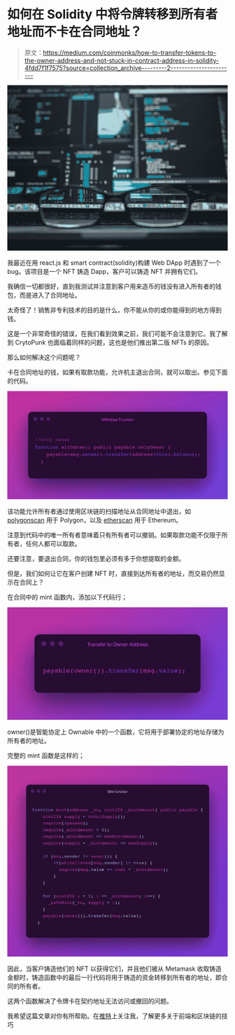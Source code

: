 # 如何在 Solidity 中将令牌转移到所有者地址而不卡在合同地址？

> 原文：<https://medium.com/coinmonks/how-to-transfer-tokens-to-the-owner-address-and-not-stuck-in-contract-address-in-solidity-4fdd7f1f7575?source=collection_archive---------2----------------------->

![](img/360390cfbef99bae7ec14b4f7394cae8.png)

我最近在用 react.js 和 smart contract(solidity)构建 Web DApp 时遇到了一个 bug。该项目是一个 NFT 铸造 Dapp，客户可以铸造 NFT 并拥有它们。

我确信一切都很好，直到我测试并注意到客户用来造币的钱没有进入所有者的钱包，而是进入了合同地址。

太奇怪了！销售非专利技术的目的是什么，你不能从你的或你能得到的地方得到钱。

这是一个非常奇怪的错误，在我们看到效果之前，我们可能不会注意到它。我了解到 CrytoPunk 也面临着同样的问题，这也是他们推出第二版 NFTs 的原因。

那么如何解决这个问题呢？

卡在合同地址的钱，如果有取款功能，允许机主退出合同，就可以取出。参见下面的代码。

![](img/a948f3e4d3c4681256a90bad87290606.png)

该功能允许所有者通过使用区块链的扫描地址从合同地址中退出，如 [polygonscan](https://polygonscan.com/) 用于 Polygon，以及 [etherscan](https://etherscan.io/) 用于 Ethereum。

注意到代码中的唯一所有者意味着只有所有者可以撤销。如果取款功能不仅限于所有者，任何人都可以取款。

还要注意，要退出合同，你的钱包里必须有多于你想提取的金额。

但是，我们如何让它在客户创建 NFT 时，直接到达所有者的地址，而交易仍然显示在合同上？

在合同中的 mint 函数内，添加以下代码行；

![](img/417fe3a4e51556f7ef01a94d9c82babd.png)

owner()是智能协定上 Ownable 中的一个函数，它将用于部署协定的地址存储为所有者的地址。

完整的 mint 函数是这样的；

![](img/3a3b5add7604a5609ef5d1dfa5103c7a.png)

因此，当客户铸造他们的 NFT 以获得它们，并且他们被从 Metamask 收取铸造金额时，铸造函数中的最后一行代码将用于铸造的资金转移到所有者的地址，即合同的所有者。

这两个函数解决了令牌卡在契约地址无法访问或撤回的问题。

我希望这篇文章对你有所帮助。在[推特](https://twitter.com/GraceOmole3)上关注我，了解更多关于前端和区块链的技巧